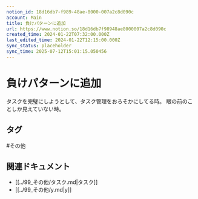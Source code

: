 ```yaml
---
notion_id: 18d16db7-f989-48ae-8000-007a2c8d090c
account: Main
title: 負けパターンに追加
url: https://www.notion.so/18d16db7f98948ae8000007a2c8d090c
created_time: 2024-01-22T07:32:00.000Z
last_edited_time: 2024-01-22T12:15:00.000Z
sync_status: placeholder
sync_time: 2025-07-12T15:01:15.050456
---
```

# 負けパターンに追加


タスクを完璧にしようとして、タスク管理をおろそかにしてる時。
眼の前のことしか見えていない時。

## タグ

#その他 

## 関連ドキュメント

- [[../99_その他/タスク.md|タスク]]
- [[../99_その他/y.md|y]]

